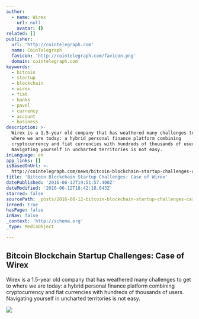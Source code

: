 ```yaml
---
author:
  - name: Wirex
    url: null
    avatar: {}
related: []
publisher:
  url: 'http://cointelegraph.com'
  name: CoinTelegraph
  favicon: 'http://cointelegraph.com/favicon.png'
  domain: cointelegraph.com
keywords:
  - bitcoin
  - startup
  - blockchain
  - wirex
  - fiat
  - banks
  - pavel
  - currency
  - account
  - business
description: >-
  Wirex is a 1.5-year old company that has weathered many challenges to get to
  where we are today: a hybrid personal finance platform combining
  cryptocurrency and fiat currencies with hundreds of thousands of users.
  Navigating yourself in uncharted territories is not easy.
inLanguage: en
app_links: []
isBasedOnUrl: >-
  http://cointelegraph.com/news/bitcoin-blockchain-startup-challenges-case-of-wirex
title: 'Bitcoin Blockchain Startup Challenges: Case of Wirex'
datePublished: '2016-06-12T19:51:57.400Z'
dateModified: '2016-06-12T18:42:18.043Z'
starred: false
sourcePath: _posts/2016-06-12-bitcoin-blockchain-startup-challenges-case-of-wirex.md
inFeed: true
hasPage: false
inNav: false
_context: 'http://schema.org'
_type: MediaObject

---
```

<article style=""><h1>Bitcoin Blockchain Startup Challenges: Case of Wirex</h1><p>Wirex is a 1.5-year old company that has weathered many challenges to get to where we are today: a hybrid personal finance platform combining cryptocurrency and fiat currencies with hundreds of thousands of users. Navigating yourself in uncharted territories is not easy.</p><img src="http://cointelegraph.com/images/725_aHR0cDovL2NvaW50ZWxlZ3JhcGguY29tL3N0b3JhZ2UvdXBsb2Fkcy92aWV3LzZhZmFlOTg2NmI0MjA2NWZiY2IxYTQ1ZTcyMWQ5ZTBjLmpwZw==.jpg" /></article>